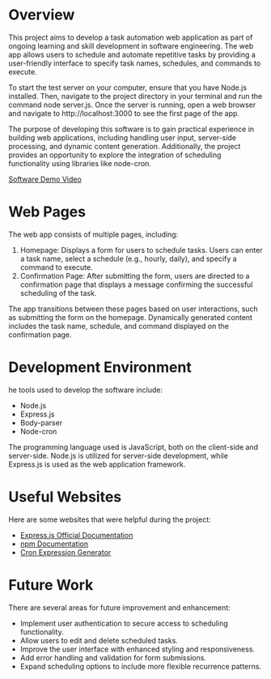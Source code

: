 # Overview

This project aims to develop a task automation web application as part of ongoing learning and skill development in software engineering. The web app allows users to schedule and automate repetitive tasks by providing a user-friendly interface to specify task names, schedules, and commands to execute.

To start the test server on your computer, ensure that you have Node.js installed. Then, navigate to the project directory in your terminal and run the command node server.js. Once the server is running, open a web browser and navigate to http://localhost:3000 to see the first page of the app.

The purpose of developing this software is to gain practical experience in building web applications, including handling user input, server-side processing, and dynamic content generation. Additionally, the project provides an opportunity to explore the integration of scheduling functionality using libraries like node-cron.

[Software Demo Video](https://www.youtube.com/channel/UCO5nummhuV3PR3y2F6T4wbw)

# Web Pages

The web app consists of multiple pages, including:

1. Homepage: Displays a form for users to schedule tasks. Users can enter a task name, select a schedule (e.g., hourly, daily), and specify a command to execute.
2. Confirmation Page: After submitting the form, users are directed to a confirmation page that displays a message confirming the successful scheduling of the task.

The app transitions between these pages based on user interactions, such as submitting the form on the homepage. Dynamically generated content includes the task name, schedule, and command displayed on the confirmation page.

# Development Environment

he tools used to develop the software include:

* Node.js
* Express.js
* Body-parser
* Node-cron

The programming language used is JavaScript, both on the client-side and server-side. Node.js is utilized for server-side development, while Express.js is used as the web application framework.

# Useful Websites

Here are some websites that were helpful during the project:

* [Express.js Official Documentation](https://expressjs.com/)
* [npm Documentation](https://docs.npmjs.com/)
* [Cron Expression Generator](https://crontab.guru/)

# Future Work

There are several areas for future improvement and enhancement:

* Implement user authentication to secure access to scheduling functionality.
* Allow users to edit and delete scheduled tasks.
* Improve the user interface with enhanced styling and responsiveness.
* Add error handling and validation for form submissions.
* Expand scheduling options to include more flexible recurrence patterns.